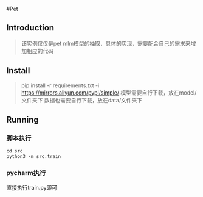 #Pet
## Introduction
> 该实例仅仅是pet mlm模型的抽取，具体的实现，需要配合自己的需求来增加相应的代码


## Install
> pip install -r requirements.txt  -i https://mirrors.aliyun.com/pypi/simple/
> 模型需要自行下载，放在model/文件夹下
> 数据也需要自行下载，放在data/文件夹下


## Running

### 脚本执行
```shell
cd src
python3 -m src.train
```
### pycharm执行
直接执行train.py即可
